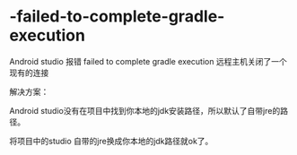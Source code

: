 # -failed-to-complete-gradle-execution
Android studio 报错 failed to complete gradle execution 远程主机关闭了一个现有的连接


解决方案：

Android studio没有在项目中找到你本地的jdk安装路径，所以默认了自带jre的路径。

将项目中的studio 自带的jre换成你本地的jdk路径就ok了。

